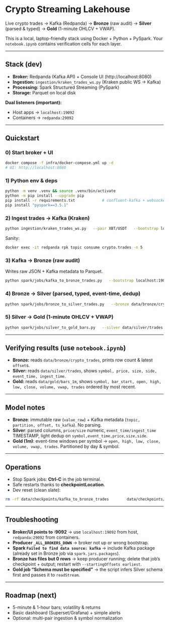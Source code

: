 # Crypto Streaming Lakehouse

Live crypto trades → Kafka (Redpanda) → **Bronze** (raw audit) → **Silver** (parsed & typed) → **Gold** (1-minute OHLCV + VWAP).

This is a local, laptop-friendly stack using Docker + Python + PySpark. Your `notebook.ipynb` contains verification cells for each layer.

---

## Stack (dev)
- **Broker:** Redpanda (Kafka API) + Console UI (http://localhost:8080)
- **Ingestion:** `ingestion/kraken_trades_ws.py` (Kraken public WS → Kafka)
- **Processing:** Spark Structured Streaming (PySpark)
- **Storage:** Parquet on local disk

**Dual listeners (important):**
- Host apps → `localhost:19092`
- Containers → `redpanda:29092`

---

## Quickstart

### 0) Start broker + UI
```bash
docker compose -f infra/docker-compose.yml up -d
# UI: http://localhost:8080
```

### 1) Python env & deps
```bash
python -m venv .venv && source .venv/bin/activate
python -m pip install --upgrade pip
pip install -r requirements.txt            # confluent-kafka + websocket-client
pip install "pyspark==3.5.1"
```

### 2) Ingest trades → Kafka (Kraken)
```bash
python ingestion/kraken_trades_ws.py   --pair XBT/USDT   --bootstrap localhost:19092   --topic crypto.trades
```
Sanity:
```bash
docker exec -it redpanda rpk topic consume crypto.trades -n 5
```

### 3) Kafka → **Bronze** (raw audit)
Writes raw JSON + Kafka metadata to Parquet.
```bash
python spark/jobs/kafka_to_bronze_trades.py   --bootstrap localhost:19092   --topic crypto.trades   --out data/bronze/crypto_trades   --checkpoint data/checkpoints/kafka_to_bronze_trades   --startingOffsets earliest   --trigger "2 seconds"
```

### 4) Bronze → **Silver** (parsed, typed, event-time, dedup)
```bash
python spark/jobs/bronze_to_silver_trades.py   --bronze data/bronze/crypto_trades   --silver data/silver/trades   --checkpoint data/checkpoints/bronze_to_silver_trades
```

### 5) Silver → **Gold** (1-minute OHLCV + VWAP)
```bash
python spark/jobs/silver_to_gold_bars.py   --silver data/silver/trades   --gold data/gold/bars_1m   --checkpoint data/checkpoints/silver_to_gold_bars_1m
```

---

## Verifying results (use `notebook.ipynb`)
- **Bronze:** reads `data/bronze/crypto_trades`, prints row count & latest `offset`s.
- **Silver:** reads `data/silver/trades`, shows `symbol, price, size, side, event_time, ingest_time`.
- **Gold:** reads `data/gold/bars_1m`, shows `symbol, bar_start, open, high, low, close, volume, vwap, trades` ordered by most recent.

---

## Model notes
- **Bronze**: immutable raw (`value_raw`) + Kafka metadata (`topic, partition, offset, ts_kafka`). No parsing.
- **Silver**: parsed columns, `price/size` numeric, `event_time/ingest_time` TIMESTAMP, light dedup on `symbol,event_time,price,size,side`.
- **Gold (1m)**: event-time windows per symbol → `open, high, low, close, volume, vwap, trades`. Partitioned by day & symbol.

---

## Operations
- Stop Spark jobs: **Ctrl-C** in the job terminal.
- Safe restarts thanks to **checkpointLocation**.
- Dev reset (clean slate):
```bash
rm -rf data/checkpoints/kafka_to_bronze_trades        data/checkpoints/bronze_to_silver_trades        data/checkpoints/silver_to_gold_bars_1m        data/bronze/crypto_trades        data/silver/trades        data/gold/bars_1m
```

---

## Troubleshooting
- **Broker/UI points to :9092** → use `localhost:19092` from host, `redpanda:29092` from containers.
- **Producer `_ALL_BROKERS_DOWN`** → broker not up or wrong bootstrap.
- **Spark `Failed to find data source: kafka`** → include Kafka package (already set in Bronze job via `spark.jars.packages`).
- **Bronze has files but 0 rows** → keep producer running; delete that job’s checkpoint + output; restart with `--startingOffsets earliest`.
- **Gold job “Schema must be specified”** → the script infers Silver schema first and passes it to `readStream`.

---

## Roadmap (next)
- 5-minute & 1-hour bars; volatility & returns
- Basic dashboard (Superset/Grafana) + simple alerts
- Optional: multi-pair ingestion & symbol normalization
